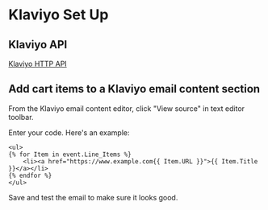 # Klaviyo Set Up

## Klaviyo API

[Klaviyo HTTP API](https://www.klaviyo.com/docs/http-api)

## Add cart items to a Klaviyo email content section

From the Klaviyo email content editor, click "View source" in text editor toolbar.

Enter your code. Here's an example:

```twig
<ul>
{% for Item in event.Line_Items %}
	<li><a href="https://www.example.com{{ Item.URL }}">{{ Item.Title }}</a></li>
{% endfor %}
</ul>
```

Save and test the email to make sure it looks good.
